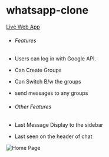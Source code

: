# whatsapp-clone

[Live Web App](https://whatsapp-clone-53d8c.web.app/)

* ###### Features
 * Users can log in with Google API.
 * Can Create Groups
 * Can Switch B/w the groups
 * send messages to any groups
 
* ###### Other Features
 * Last Message Display to the sidebar
 * Last seen on the header of chat

![Home Page](https://github.com/amananku26/whatsapp-clone/blob/main/assets/123414.jpg)
